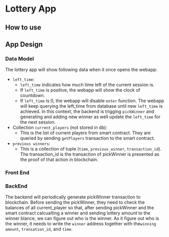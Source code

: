 # Lottery App

## How to use

## App Design

### Data Model

The lottery app will show following data when it once opens the webapp:

- `left_time`:
  - `left_time` indicates how much time left of the current session is.
  - If `left_time` is positive, the webapp will show the clock of countdown.
  - If `left_time` is 0, the webapp will disable `enter` function. The webapp will keep querying the left_time from database until new `left_time` is achieved. In this context, the backend is trigging `pickWinner` and generating and adding new winner as well update the `left_time` for the next session.
- Collection `current_players` (not stored in db):
  - This is the list of current players from smart contract. They are queried by sending `getPlayers` transaction to the smart contract.
- `previous winners`:
  - This is a collection of tuple (`time`, `previous_winner`, `transaction_id`). The transaction_id is the transaction of pickWinner is presented as the proof of that action in blockchain.

### Front End

### BackEnd

The backend will periodically generate pickWinner transaction to blockchain. Before sending the pickWinner, they need to check the balances of all current_player so that, after sending pickWinner and the smart contract calcualting a winner and sending lottery amount to the winner blance, we can figure out who is the winner. As it figure out who is the winner, it needs to write the `winner` address together with the`winning amount`, `transation_id`, and `time`.
